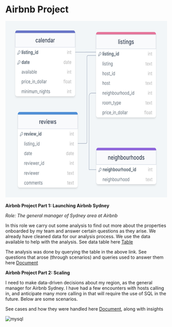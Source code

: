 <h1> Airbnb Project</h1>

<img src="./Airbnb_sydney_data_tables.png" alt="Airbnb_sydney_data_tables" width="550" height="550"/>

**Airbnb Project Part 1: Launching Airbnb Sydney**

*Role: The general manager of Sydney area at Airbnb*

In this role we carry out some analysis to find out more about the properties onboarded by my team and answer certain questions as they arise.
We already have cleaned data for our analysis process. We use the data available to help with the analysis. See data table here [Table](https://github.com/LJ-Luka/LJ-Luka.github.io/blob/main/Airbnb_sydney_data_tables.png)

The analysis was done by querying the table in the above link. See questions that arose (through scenarios) and queries used to answer them here [Document](https://github.com/LJ-Luka/LJ-Luka.github.io/blob/main/Airbnb_Sydney_Project)


**Airbnb Project Part 2: Scaling**

I need to make data-driven decisions about my region, as the general manager for Airbnb Sydney. I have had a few encounters with hosts calling in, and anticipate many more calling in that will require the use of SQL in the future. Below are some scenarios.

See cases and how they were handled here [Document](https://github.com/LJ-Luka/LJ-Luka.github.io/blob/main/Airbnb_Sydney_Project), along with insights


<img src="https://cdn.jsdelivr.net/gh/devicons/devicon/icons/mysql/mysql-plain-wordmark.svg" alt="mysql" width="40" height="40"/>